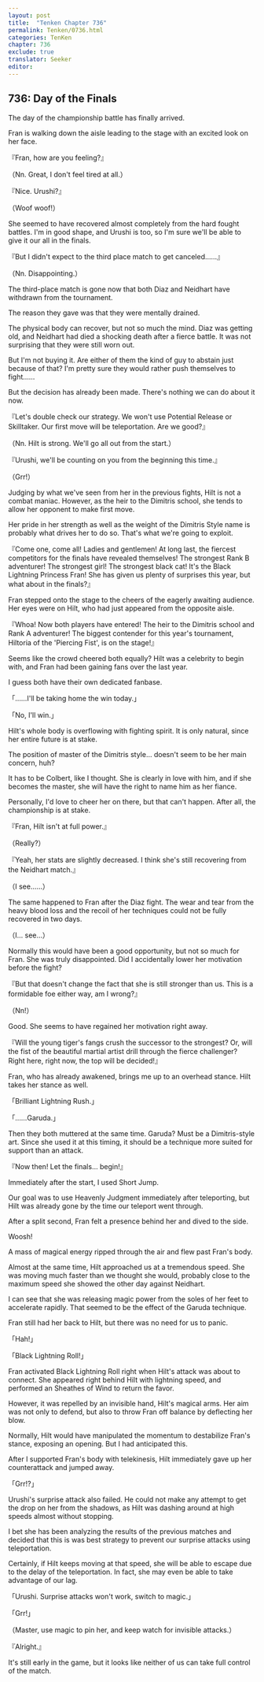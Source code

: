 ```yaml
---
layout: post
title:  "Tenken Chapter 736"
permalink: Tenken/0736.html
categories: TenKen
chapter: 736
exclude: true
translator: Seeker
editor: 
---
```

<h2 id="ch736">736: Day of the Finals</h2>

<p>The day of the championship battle has finally arrived.</p>

<p>Fran is walking down the aisle leading to the stage with an excited look on her face.</p>

<p>『Fran, how are you feeling?』</p>
<p>（Nn. Great, I don't feel tired at all.）</p>
<p>『Nice. Urushi?』</p>
<p>（Woof woof!）</p>

<p>She seemed to have recovered almost completely from the hard fought battles. I'm in good shape, and Urushi is too, so I'm sure we'll be able to give it our all in the finals.</p>

<p>『But I didn't expect to the third place match to get canceled……』</p>
<p>（Nn. Disappointing.）</p>

<p>The third-place match is gone now that both Diaz and Neidhart have withdrawn from the tournament.</p>

<p>The reason they gave was that they were mentally drained.</p>

<p>The physical body can recover, but not so much the mind. Diaz was getting old, and Neidhart had died a shocking death after a fierce battle. It was not surprising that they were still worn out.</p>

<p>But I'm not buying it. Are either of them the kind of guy to abstain just because of that? I'm pretty sure they would rather push themselves to fight……</p>

<p>But the decision has already been made. There's nothing we can do about it now.</p>

<p>『Let's double check our strategy. We won't use Potential Release or Skilltaker. Our first move will be teleportation. Are we good?』</p>
<p>（Nn. Hilt is strong. We'll go all out from the start.）</p>
<p>『Urushi, we'll be counting on you from the beginning this time.』</p>
<p>（Grr!）</p>

<p>Judging by what we've seen from her in the previous fights, Hilt is not a combat maniac. However, as the heir to the Dimitris school, she tends to allow her opponent to make first move.</p>

<p>Her pride in her strength as well as the weight of the Dimitris Style name is probably what drives her to do so. That's what we're going to exploit.</p>

<p>『Come one, come all! Ladies and gentlemen! At long last, the fiercest competitors for the finals have revealed themselves! The strongest Rank B adventurer! The strongest girl! The strongest black cat! It's the Black Lightning Princess Fran! She has given us plenty of surprises this year, but what about in the finals?』</p>

<p>Fran stepped onto the stage to the cheers of the eagerly awaiting audience. Her eyes were on Hilt, who had just appeared from the opposite aisle.</p>

<p>『Whoa! Now both players have entered! The heir to the Dimitris school and Rank A adventurer! The biggest contender for this year's tournament, Hiltoria of the 'Piercing Fist', is on the stage!』</p>

<p>Seems like the crowd cheered both equally? Hilt was a celebrity to begin with, and Fran had been gaining fans over the last year.</p>

<p>I guess both have their own dedicated fanbase.</p>

<p>「……I'll be taking home the win today.」</p>
<p>「No, I'll win.」</p>

<p>Hilt's whole body is overflowing with fighting spirit. It is only natural, since her entire future is at stake.</p>

<p>The position of master of the Dimitris style… doesn't seem to be her main concern, huh?</p>

<p>It has to be Colbert, like I thought. She is clearly in love with him, and if she becomes the master, she will have the right to name him as her fiance.</p>

<p>Personally, I'd love to cheer her on there, but that can't happen. After all, the championship is at stake.</p>

<p>『Fran, Hilt isn't at full power.』</p>
<p>（Really?）</p>
<p>『Yeah, her stats are slightly decreased. I think she's still recovering from the Neidhart match.』</p>
<p>（I see……）</p>

<p>The same happened to Fran after the Diaz fight. The wear and tear from the heavy blood loss and the recoil of her techniques could not be fully recovered in two days.</p>

<p>（I… see…）</p>

<p>Normally this would have been a good opportunity, but not so much for Fran. She was truly disappointed. Did I accidentally lower her motivation before the fight?</p>

<p>『But that doesn't change the fact that she is still stronger than us. This is a formidable foe either way, am I wrong?』</p>
<p>（Nn!）</p>

<p>Good. She seems to have regained her motivation right away.</p>

<p>『Will the young tiger's fangs crush the successor to the strongest? Or, will the fist of the beautiful martial artist drill through the fierce challenger? Right here, right now, the top will be decided!』</p>

<p>Fran, who has already awakened, brings me up to an overhead stance. Hilt takes her stance as well.</p>

<p>「Brilliant Lightning Rush.」</p>
<p>「……Garuda.」</p>

<p>Then they both muttered at the same time. Garuda? Must be a Dimitris-style art. Since she used it at this timing, it should be a technique more suited for support than an attack.</p>

<p>『Now then! Let the finals… begin!』</p>

<p>Immediately after the start, I used Short Jump.</p>

<p>Our goal was to use Heavenly Judgment immediately after teleporting, but Hilt was already gone by the time our teleport went through.</p>

<p>After a split second, Fran felt a presence behind her and dived to the side.</p>

<p>Woosh!</p>

<p>A mass of magical energy ripped through the air and flew past Fran's body.</p>

<p>Almost at the same time, Hilt approached us at a tremendous speed. She was moving much faster than we thought she would, probably close to the maximum speed she showed the other day against Neidhart.</p>

<p>I can see that she was releasing magic power from the soles of her feet to accelerate rapidly. That seemed to be the effect of the Garuda technique.</p>

<p>Fran still had her back to Hilt, but there was no need for us to panic.</p>

<p>「Hah!」</p>
<p>「Black Lightning Roll!」</p>

<p>Fran activated Black Lightning Roll right when Hilt's attack was about to connect. She appeared right behind Hilt with lightning speed, and performed an Sheathes of Wind to return the favor.</p>

<p>However, it was repelled by an invisible hand, Hilt's magical arms. Her aim was not only to defend, but also to throw Fran off balance by deflecting her blow.</p>

<p>Normally, Hilt would have manipulated the momentum to destabilize Fran's stance, exposing an opening. But I had anticipated this.</p>

<p>After I supported Fran's body with telekinesis, Hilt immediately gave up her counterattack and jumped away.</p>

<p>「Grr!?」</p>

<p>Urushi's surprise attack also failed. He could not make any attempt to get the drop on her from the shadows, as Hilt was dashing around at high speeds almost without stopping.</p>

<p>I bet she has been analyzing the results of the previous matches and decided that this is was best strategy to prevent our surprise attacks using teleportation.</p>

<p>Certainly, if Hilt keeps moving at that speed, she will be able to escape due to the delay of the teleportation. In fact, she may even be able to take advantage of our lag.</p>

<p>「Urushi. Surprise attacks won't work, switch to magic.」</p>
<p>「Grr!」</p>
<p>（Master, use magic to pin her, and keep watch for invisible attacks.）</p>
<p>『Alright.』</p>

<p>It's still early in the game, but it looks like neither of us can take full control of the match.</p>



